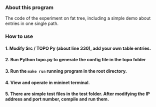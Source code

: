 ### About this program
The code of the experiment on fat tree, including a simple demo about entries in one single path.
### How to use
#### 1. Modify Src / TOPO Py (about line 330), add your own table entries.

#### 2. Run Python topo.py to generate the config file in the topo folder

#### 3. Run the `make run` running program in the root directory.

#### 4. View and operate in mininet terminal.

#### 5. There are simple test files in the test folder. After modifying the IP address and port number, compile and run them.
